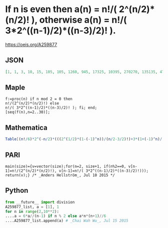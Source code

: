 # If n is even then a\(n\) \= n\!/\( 2^\(n/2\)\*\(n/2\)\! \), otherwise a\(n\) \= n\!/\( 3\*2^\(\(n\-1\)/2\)\*\(\(n\-3\)/2\)\! \)\.
https://oeis.org/A259877
## JSON
```JSON
[1, 1, 3, 10, 15, 105, 105, 1260, 945, 17325, 10395, 270270, 135135, 4729725, 2027025, 91891800, 34459425, 1964187225, 654729075, 45831035250, 13749310575, 1159525191825, 316234143225, 31623414322500, 7905853580625, 924984868933125, 213458046676875, 28887988983603750, 6190283353629375]
```
## Maple
```Maple
f:=proc(n) if n mod 2 = 0 then
n!/(2^(n/2)*(n/2)!) else
n!/( 3*2^((n-1)/2)*((n-3)/2)! ); fi; end;
[seq(f(n),n=2..30)];
```
## Mathematica
```Mathematica
Table[(n!/6)*2^(-n/2)*(((2^(1/2)*(1-(-1)^n))/(n/2-3/2)!)+3*(1+(-1)^n)/(n/2)!), {n, 2, 30}] (* _Wesley Ivan Hurt_, Jul 10 2015 *)
```
## PARI
```PARI
main(size)={v=vector(size);for(n=2, size+1, if(n%2==0, v[n-1]=n!/(2^(n/2)*(n/2)!), v[n-1]=n!/( 3*2^((n-1)/2)*((n-3)/2)!))); return(v);} /* _Anders Hellström_, Jul 10 2015 */
```
## Python
```Python
from __future__ import division
A259877_list, a = [1], 1
for n in range(2,10**2):
....a = 6*a//(n-1) if n % 2 else a*n*(n+1)//6
....A259877_list.append(a) # _Chai Wah Wu_, Jul 15 2015
```
